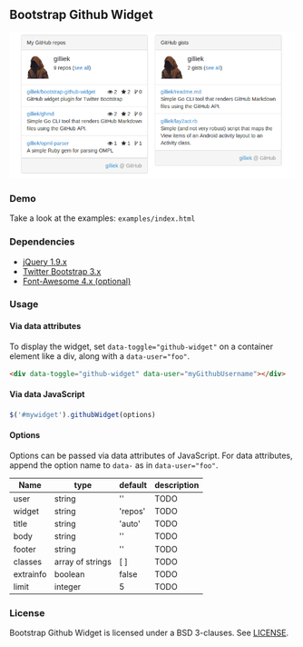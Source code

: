## Bootstrap Github Widget

![](screenshots/bootstrap-github-widget.png)

### Demo

Take a look at the examples: `examples/index.html`

### Dependencies

* [jQuery 1.9.x](http://jquery.com/)
* [Twitter Bootstrap 3.x](http://getbootstrap.com/)
* [Font-Awesome 4.x (optional)](http://fortawesome.github.io/Font-Awesome/)

### Usage

#### Via data attributes

To display the widget, set `data-toggle="github-widget"` on a container element like
a div, along with a `data-user="foo"`.

```html
<div data-toggle="github-widget" data-user="myGithubUsername"></div>
```

#### Via data JavaScript

```javascript
$('#mywidget').githubWidget(options)
```

#### Options

Options can be passed via data attributes of JavaScript. For data attributes, append
the option name to `data-` as in `data-user="foo"`.


| Name | type | default | description |
|------|------|---------|-------------|
| user | string | ''    | TODO |
| widget | string | 'repos' | TODO |
| title | string | 'auto' | TODO |
| body | string | '' | TODO |
| footer | string | '' | TODO |
| classes | array of strings | [ ] | TODO |
| extrainfo | boolean | false | TODO |
| limit | integer | 5 | TODO |

### License

Bootstrap Github Widget is licensed under a BSD 3-clauses. See [LICENSE](https://github.com/gilliek/bootstrap-github-widget/blob/master/LICENSE).
